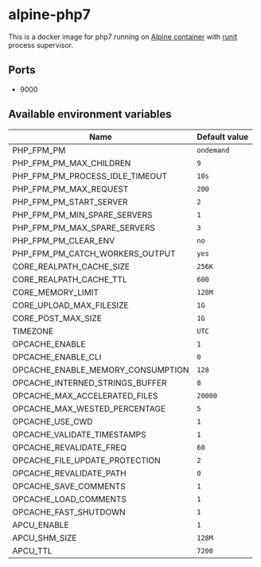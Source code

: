 # alpine-php7

This is a docker image for php7 running on [Alpine container][alpine-runit] with [runit][runit] process supervisor.


## Ports
- 9000

## Available environment variables

Name                                | Default value
------------------------------------|-------------------------------------------------
PHP_FPM_PM                          | `ondemand`
PHP_FPM_PM_MAX_CHILDREN             | `9`
PHP_FPM_PM_PROCESS_IDLE_TIMEOUT     | `10s`
PHP_FPM_PM_MAX_REQUEST              | `200`
PHP_FPM_PM_START_SERVER             | `2`
PHP_FPM_PM_MIN_SPARE_SERVERS        | `1`
PHP_FPM_PM_MAX_SPARE_SERVERS        | `3`
PHP_FPM_PM_CLEAR_ENV                | `no`
PHP_FPM_PM_CATCH_WORKERS_OUTPUT     | `yes`
CORE_REALPATH_CACHE_SIZE            | `256K`
CORE_REALPATH_CACHE_TTL             | `600`
CORE_MEMORY_LIMIT                   | `128M`
CORE_UPLOAD_MAX_FILESIZE            | `1G`
CORE_POST_MAX_SIZE                  | `1G`
TIMEZONE                            | `UTC`
OPCACHE_ENABLE                      | `1`
OPCACHE_ENABLE_CLI                  | `0`
OPCACHE_ENABLE_MEMORY_CONSUMPTION   | `128`
OPCACHE_INTERNED_STRINGS_BUFFER     | `8`
OPCACHE_MAX_ACCELERATED_FILES       | `20000`
OPCACHE_MAX_WESTED_PERCENTAGE       | `5`
OPCACHE_USE_CWD                     | `1`
OPCACHE_VALIDATE_TIMESTAMPS         | `1`
OPCACHE_REVALIDATE_FREQ             | `60`
OPCACHE_FILE_UPDATE_PROTECTION      | `2`
OPCACHE_REVALIDATE_PATH             | `0`
OPCACHE_SAVE_COMMENTS               | `1`
OPCACHE_LOAD_COMMENTS               | `1`
OPCACHE_FAST_SHUTDOWN               | `1`
APCU_ENABLE                         | `1`
APCU_SHM_SIZE                       | `128M`
APCU_TTL                            | `7200`




[alpine-runit]: https://hub.docker.com/r/craftdock/alpine-runit/
[runit]: http://smarden.org/runit/
